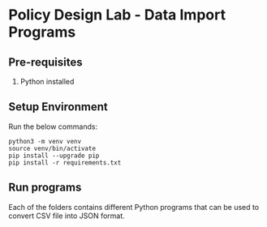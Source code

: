 # Policy Design Lab - Data Import Programs

## Pre-requisites
1. Python installed


## Setup Environment
Run the below commands:

```shell
python3 -m venv venv
source venv/bin/activate
pip install --upgrade pip
pip install -r requirements.txt
```

## Run programs

Each of the folders contains different Python programs that can be used to convert CSV file into JSON format.
